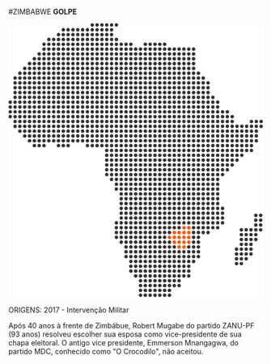 #ZIMBABWE **GOLPE**

![Uganda vs Sudão](media/img/africa-maps/africa-country-zimbabwe.svg)

<p id="origens">ORIGENS: <span>2017 - Intervenção Militar</span></p>

<p id="repercussao"><span>Após 40 anos à frente de Zimbábue, Robert Mugabe do partido ZANU-PF (93 anos) resolveu escolher sua esposa como vice-presidente de sua chapa eleitoral. O antigo vice presidente, Emmerson Mnangagwa, do partido MDC, conhecido como "O Crocodilo", não aceitou.</span></p>